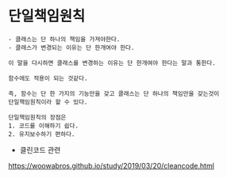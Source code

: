 # 단일책임원칙

```
- 클래스는 단 하나의 책임을 가져야한다.
- 클래스가 변경되는 이유는 단 한개여야 한다.

이 말을 다시하면 클래스를 변경하는 이유는 단 한개여야 한다는 말과 통한다.

함수에도 적용이 되는 것같다.

즉, 함수는 단 한 가지의 기능만을 갖고 클래스는 단 하나의 책임만을 갖는것이
단일책임원칙이라 할 수 있다.

단일책임원칙의 장점은
1. 코드를 이해하기 쉽다.
2. 유지보수하기 편하다.
```

- 클린코드 관련

https://woowabros.github.io/study/2019/03/20/cleancode.html

